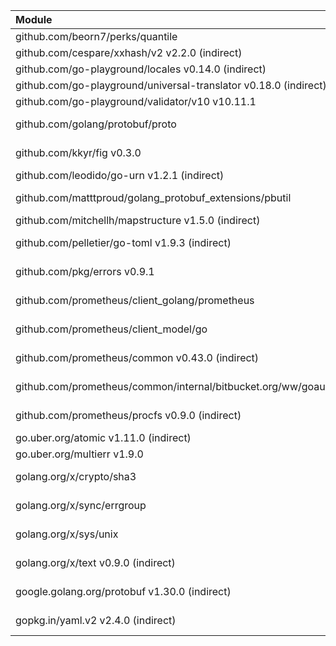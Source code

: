 | Module                                                           | License      |
|:-----------------------------------------------------------------|:-------------|
| github.com/beorn7/perks/quantile                                 | MIT          |
| github.com/cespare/xxhash/v2 v2.2.0 (indirect)                   | MIT          |
| github.com/go-playground/locales v0.14.0 (indirect)              | MIT          |
| github.com/go-playground/universal-translator v0.18.0 (indirect) | MIT          |
| github.com/go-playground/validator/v10 v10.11.1                  | MIT          |
| github.com/golang/protobuf/proto                                 | BSD-3-Clause |
| github.com/kkyr/fig v0.3.0                                       | Apache-2.0   |
| github.com/leodido/go-urn v1.2.1 (indirect)                      | MIT          |
| github.com/matttproud/golang_protobuf_extensions/pbutil          | Apache-2.0   |
| github.com/mitchellh/mapstructure v1.5.0 (indirect)              | MIT          |
| github.com/pelletier/go-toml v1.9.3 (indirect)                   | Apache-2.0   |
| github.com/pkg/errors v0.9.1                                     | BSD-2-Clause |
| github.com/prometheus/client_golang/prometheus                   | Apache-2.0   |
| github.com/prometheus/client_model/go                            | Apache-2.0   |
| github.com/prometheus/common v0.43.0 (indirect)                  | Apache-2.0   |
| github.com/prometheus/common/internal/bitbucket.org/ww/goautoneg | BSD-3-Clause |
| github.com/prometheus/procfs v0.9.0 (indirect)                   | Apache-2.0   |
| go.uber.org/atomic v1.11.0 (indirect)                            | MIT          |
| go.uber.org/multierr v1.9.0                                      | MIT          |
| golang.org/x/crypto/sha3                                         | BSD-3-Clause |
| golang.org/x/sync/errgroup                                       | BSD-3-Clause |
| golang.org/x/sys/unix                                            | BSD-3-Clause |
| golang.org/x/text v0.9.0 (indirect)                              | BSD-3-Clause |
| google.golang.org/protobuf v1.30.0 (indirect)                    | BSD-3-Clause |
| gopkg.in/yaml.v2 v2.4.0 (indirect)                               | Apache-2.0   |